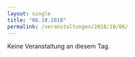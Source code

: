 ```yaml
---
layout: single
title: "06.10.2018"
permalink: /veranstaltungen/2018/10/06/
---
```


Keine Veranstaltung an diesem Tag.
